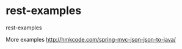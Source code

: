 rest-examples
=============

rest-examples


More examples
  http://hmkcode.com/spring-mvc-json-json-to-java/

